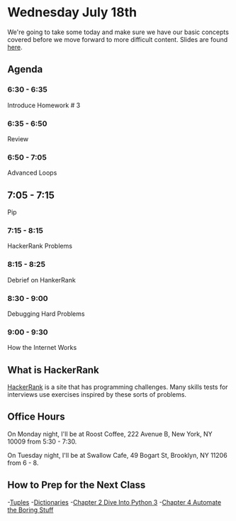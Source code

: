 # Wednesday July 18th
We're going to take some today and make sure we have our basic concepts covered before we move forward to more difficult content. Slides are found [here]().

## Agenda
### 6:30 - 6:35
Introduce Homework # 3
### 6:35 - 6:50
Review
### 6:50 - 7:05
Advanced Loops
## 7:05 - 7:15
Pip
### 7:15 - 8:15
HackerRank Problems
### 8:15 - 8:25
Debrief on HankerRank
### 8:30 - 9:00
Debugging Hard Problems
### 9:00 - 9:30
How the Internet Works

## What is HackerRank
[HackerRank](https://www.hackerrank.com) is a site that has programming challenges. Many skills tests for interviews use exercises inspired by these sorts of problems.

## Office Hours
On Monday night, I'll be at Roost Coffee, 222 Avenue B, New York, NY 10009 from 5:30 - 7:30.

On Tuesday night, I'll be at Swallow Cafe, 49 Bogart St, Brooklyn, NY 11206 from 6 - 8.

## How to Prep for the Next Class
-[Tuples](https://www.digitalocean.com/community/tutorials/understanding-tuples-in-python-3)
-[Dictionaries](https://www.digitalocean.com/community/tutorials/understanding-dictionaries-in-python-3)
-[Chapter 2 Dive Into Python 3](http://www.diveintopython3.net/native-datatypes.html)
-[Chapter 4 Automate the Boring Stuff](https://automatetheboringstuff.com/chapter4/)

